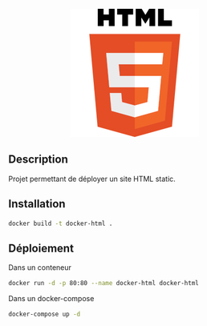 <div style="text-align: center;">
<p>
<a href="https://developer.mozilla.org/fr/docs/Web/HTML/" target="blank"><img src="images/logo.png" alt="HTML 5" /></a>
</p>
</div>

## Description

Projet permettant de déployer un site HTML static.

## Installation

```bash
docker build -t docker-html .
```

## Déploiement

Dans un conteneur

```bash
docker run -d -p 80:80 --name docker-html docker-html
```

Dans un docker-compose

```bash
docker-compose up -d
```